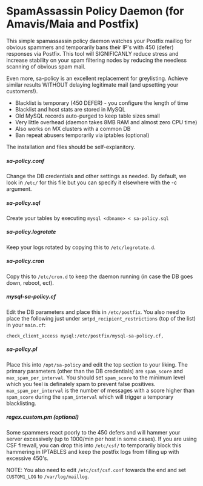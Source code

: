 # SpamAssassin Policy Daemon (for Amavis/Maia and Postfix)

This simple spamassassin policy daemon watches your Postfix maillog for obvious spammers and temporarily bans their IP's with 450 (defer) responses via Postfix.   This tool will SIGNIFICANLY reduce stress and increase stability on your spam filtering nodes by reducing the needless scanning of obvious spam mail.

Even more, sa-policy is an excellent replacement for greylisting.   Achieve similar results WITHOUT delaying legitimate mail (and upsetting your customers!).

  - Blacklist is temporary (450 DEFER) - you configure the length of time
  - Blacklist and host stats are stored in MySQL
  - Old MySQL records auto-purged to keep table sizes small
  - Very little overhead (daemon takes 8MB RAM and almost zero CPU time)
  - Also works on MX clusters with a common DB
  - Ban repeat abusers temporarily via iptables (optional)

The installation and files should be self-explanitory.

##### sa-policy.conf
Change the DB credentials and other settings as needed.   By default, we look in `/etc/` for this file but you can specify it elsewhere with the -c argument.

##### sa-policy.sql
Create your tables by executing `mysql <dbname> < sa-policy.sql`

##### sa-policy.logrotate
Keep your logs rotated by copying this to `/etc/logrotate.d`.

##### sa-policy.cron
Copy this to `/etc/cron.d` to keep the daemon running (in case the DB goes down, reboot, ect).

##### mysql-sa-policy.cf
Edit the DB parameters and place this in `/etc/postfix`.   You also need to place the following just under `smtpd_recipient_restrictions` (top of the list) in your `main.cf`:

`check_client_access mysql:/etc/postfix/mysql-sa-policy.cf,`

##### sa-policy.pl
Place this into `/opt/sa-policy` and edit the top section to your liking.   The primary parameters (other than the DB credentials) are `spam_score` and `max_spam_per_interval`.   You should set `spam_score` to the minimum level which you feel is definately spam to prevent false positives.   `max_spam_per_interval` is the number of messages with a score higher than `spam_score` during the `spam_interval` which will trigger a temporary blacklisting.

##### regex.custom.pm (optional)
Some spammers react poorly to the 450 defers and will hammer your server excessively (up to 1000/min per host in some cases).  If you are using CSF firewall, you can drop this into `/etc/csf/` to temporarily block this hammering in IPTABLES and keep the postfix logs from filling up with excessive 450's.

NOTE: You also need to edit `/etc/csf/csf.conf` towards the end and set `CUSTOM1_LOG` to `/var/log/maillog`.
